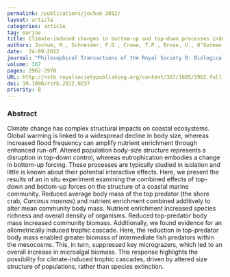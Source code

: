 ```yaml
---
permalink: /publications/jochum_2012/
layout: article
categories: article
tag: marine
title: Climate-induced changes in bottom-up and top-down processes independently alter a marine ecosystem
authors: Jochum, M., Schneider, F.D., Crowe, T.P., Brose, U., O’Gorman E.J.
date:  24-09-2012
journal: "Philosophical Transactions of the Royal Society B: Biological Sciences"
volume: 367
pages: 2962-2970
URL: http://rstb.royalsocietypublishing.org/content/367/1605/2962.full
doi: 10.1098/rstb.2012.0237
priority: B
---
```


### Abstract

Climate change has complex structural impacts on coastal ecosystems. Global warming is linked to a widespread decline in body size, whereas increased flood frequency can amplify nutrient enrichment through enhanced run-off. Altered population body-size structure represents a disruption in top-down control, whereas eutrophication embodies a change in bottom-up forcing. These processes are typically studied in isolation and little is known about their potential interactive effects. Here, we present the results of an in situ experiment examining the combined effects of top-down and bottom-up forces on the structure of a coastal marine community. Reduced average body mass of the top predator (the shore crab, *Carcinus maenas*) and nutrient enrichment combined additively to alter mean community body mass. Nutrient enrichment increased species richness and overall density of organisms. Reduced top-predator body mass increased community biomass. Additionally, we found evidence for an allometrically induced trophic cascade. Here, the reduction in top-predator body mass enabled greater biomass of intermediate fish predators within the mesocosms. This, in turn, suppressed key micrograzers, which led to an overall increase in microalgal biomass. This response highlights the possibility for climate-induced trophic cascades, driven by altered size structure of populations, rather than species extinction. 
